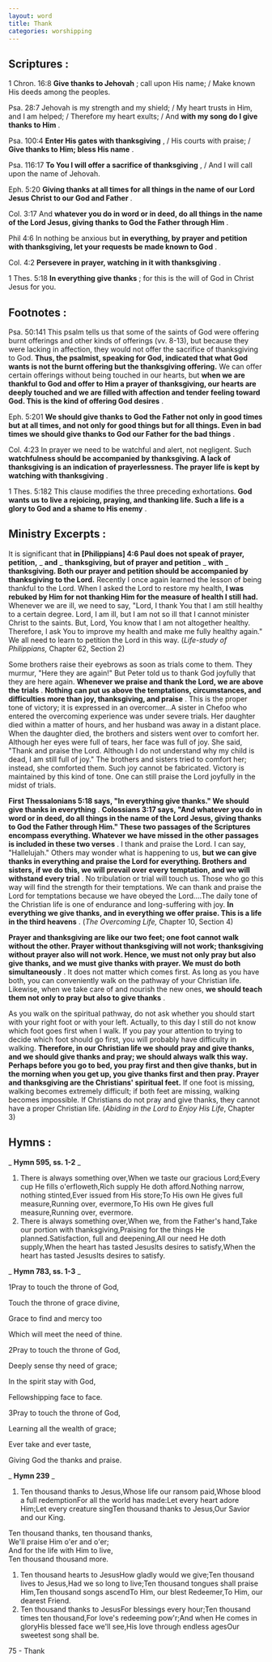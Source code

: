 ```yaml
---
layout: word
title: Thank
categories: worshipping
---
```


## Scriptures :

1 Chron. 16:8 **Give thanks to Jehovah** ; call upon His name; / Make known His deeds among the peoples.

Psa. 28:7 Jehovah is my strength and my shield; / My heart trusts in Him, and I am helped; / Therefore my heart exults; / And **with my song do I give thanks to Him** .

Psa. 100:4 **Enter His gates with thanksgiving** , / His courts with praise; / **Give thanks to Him; bless His name** .

Psa. 116:17 **To You I will offer a sacrifice of thanksgiving** , / And I will call upon the name of Jehovah.

Eph. 5:20 **Giving thanks at all times for all things in the name of our Lord Jesus Christ to our God and Father** .

Col. 3:17 And **whatever you do in word or in deed, do all things in the name of the Lord Jesus, giving thanks to God the Father through Him** .

Phil 4:6 In nothing be anxious but **in everything, by prayer and petition with thanksgiving, let your requests be made known to God** .

Col. 4:2 **Persevere in prayer, watching in it with thanksgiving** .

1 Thes. 5:18 **In everything give thanks** ; for this is the will of God in Christ Jesus for you.

## Footnotes :

Psa. 50:141 This psalm tells us that some of the saints of God were offering burnt offerings and other kinds of offerings (vv. 8-13), but because they were lacking in affection, they would not offer the sacrifice of thanksgiving to God. **Thus, the psalmist, speaking for God, indicated that what God wants is not the burnt offering but the thanksgiving offering.** We can offer certain offerings without being touched in our hearts, but **when we are thankful to God and offer to Him a prayer of thanksgiving, our hearts are deeply touched and we are filled with affection and tender feeling toward God. This is the kind of offering God desires** .

Eph. 5:201 **We should give thanks to God the Father not only in good times but at all times, and not only for good things but for all things. Even in bad times we should give thanks to God our Father for the bad things** .

Col. 4:23 In prayer we need to be watchful and alert, not negligent. Such **watchfulness should be accompanied by thanksgiving. A lack of thanksgiving is an indication of prayerlessness. The prayer life is kept by watching with thanksgiving** .

1 Thes. 5:182 This clause modifies the three preceding exhortations. **God wants us to live a rejoicing, praying, and thanking life. Such a life is a glory to God and a shame to His enemy** .

## Ministry Excerpts :

It is significant that **in [Philippians] 4:6 Paul does not speak of prayer, petition,** _ **and** _ **thanksgiving, but of prayer and petition** _ **with** _ **thanksgiving. Both our prayer and petition should be accompanied by thanksgiving to the Lord.** Recently I once again learned the lesson of being thankful to the Lord. When I asked the Lord to restore my health, **I was rebuked by Him for not thanking Him for the measure of health I still had.** Whenever we are ill, we need to say, "Lord, I thank You that I am still healthy to a certain degree. Lord, I am ill, but I am not so ill that I cannot minister Christ to the saints. But, Lord, You know that I am not altogether healthy. Therefore, I ask You to improve my health and make me fully healthy again." We all need to learn to petition the Lord in this way. (_Life-study of Philippians,_ Chapter 62, Section 2)

Some brothers raise their eyebrows as soon as trials come to them. They murmur, "Here they are again!" But Peter told us to thank God joyfully that they are here again. **Whenever we praise and thank the Lord, we are above the trials** . **Nothing can put us above the temptations, circumstances, and difficulties more than joy, thanksgiving, and praise** . This is the proper tone of victory; it is expressed in an overcomer…A sister in Chefoo who entered the overcoming experience was under severe trials. Her daughter died within a matter of hours, and her husband was away in a distant place. When the daughter died, the brothers and sisters went over to comfort her. Although her eyes were full of tears, her face was full of joy. She said, "Thank and praise the Lord. Although I do not understand why my child is dead, I am still full of joy." The brothers and sisters tried to comfort her; instead, she comforted them. Such joy cannot be fabricated. Victory is maintained by this kind of tone. One can still praise the Lord joyfully in the midst of trials.

**First Thessalonians 5:18 says, "In everything give thanks." We should give thanks in everything** . **Colossians 3:17 says, "And whatever you do in word or in deed, do all things in the name of the Lord Jesus, giving thanks to God the Father through Him." These two passages of the Scriptures encompass everything. Whatever we have missed in the other passages is included in these two verses** . I thank and praise the Lord. I can say, "Hallelujah." Others may wonder what is happening to us, **but we can give thanks in everything and praise the Lord for everything. Brothers and sisters, if we do this, we will prevail over every temptation, and we will withstand every trial** . No tribulation or trial will touch us. Those who go this way will find the strength for their temptations. We can thank and praise the Lord for temptations because we have obeyed the Lord….The daily tone of the Christian life is one of endurance and long-suffering with joy. **In everything we give thanks, and in everything we offer praise. This is a life in the third heavens** . (_The Overcoming Life,_ Chapter 10, Section 4)

**Prayer and thanksgiving are like our two feet; one foot cannot walk without the other. Prayer without thanksgiving will not work; thanksgiving without prayer also will not work. Hence, we must not only pray but also give thanks, and we must give thanks with prayer. We must do both simultaneously** . It does not matter which comes first. As long as you have both, you can conveniently walk on the pathway of your Christian life. Likewise, when we take care of and nourish the new ones, **we should teach them not only to pray but also to give thanks** .

As you walk on the spiritual pathway, do not ask whether you should start with your right foot or with your left. Actually, to this day I still do not know which foot goes first when I walk. If you pay your attention to trying to decide which foot should go first, you will probably have difficulty in walking. **Therefore, in our Christian life we should pray and give thanks, and we should give thanks and pray; we should always walk this way. Perhaps before you go to bed, you pray first and then give thanks, but in the morning when you get up, you give thanks first and then pray. Prayer and thanksgiving are the Christians' spiritual feet.** If one foot is missing, walking becomes extremely difficult; if both feet are missing, walking becomes impossible. If Christians do not pray and give thanks, they cannot have a proper Christian life. (_Abiding in the Lord to Enjoy His Life_, Chapter 3)

## Hymns :

_ **Hymn 595, ss. 1-2** _

1. There is always something over,When we taste our gracious Lord;Every cup He fills o'erfloweth,Rich supply He doth afford.Nothing narrow, nothing stinted,Ever issued from His store;To His own He gives full measure,Running over, evermore,To His own He gives full measure,Running over, evermore.
2. There is always something over,When we, from the Father's hand,Take our portion with thanksgiving,Praising for the things He planned.Satisfaction, full and deepening,All our need He doth supply,When the heart has tasted JesusIts desires to satisfy,When the heart has tasted JesusIts desires to satisfy.

_ **Hymn 783, ss. 1-3** _

1Pray to touch the throne of God,

Touch the throne of grace divine,

Grace to find and mercy too

Which will meet the need of thine.

2Pray to touch the throne of God,

Deeply sense thy need of grace;

In the spirit stay with God,

Fellowshipping face to face.

3Pray to touch the throne of God,

Learning all the wealth of grace;

Ever take and ever taste,

Giving God the thanks and praise.

_ **Hymn 239** _

1. Ten thousand thanks to Jesus,Whose life our ransom paid,Whose blood a full redemptionFor all the world has made:Let every heart adore Him;Let every creature singTen thousand thanks to Jesus,Our Savior and our King.

Ten thousand thanks, ten thousand thanks,  
We'll praise Him o'er and o'er;  
And for the life with Him to live,  
Ten thousand thousand more.

1. Ten thousand hearts to JesusHow gladly would we give;Ten thousand lives to Jesus,Had we so long to live;Ten thousand tongues shall praise Him,Ten thousand songs ascendTo Him, our blest Redeemer,To Him, our dearest Friend.
2. Ten thousand thanks to JesusFor blessings every hour;Ten thousand times ten thousand,For love's redeeming pow'r;And when He comes in gloryHis blessed face we'll see,His love through endless agesOur sweetest song shall be.

75 - Thank
